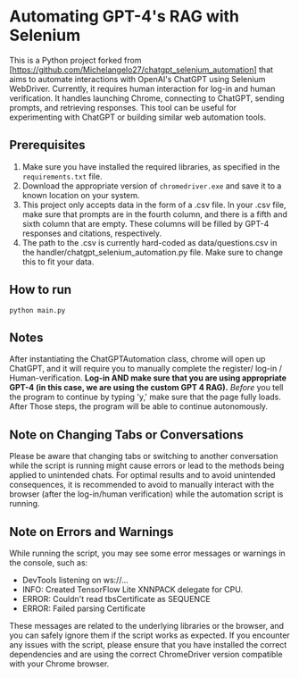 # Automating GPT-4's RAG with Selenium

This is a Python project forked from [https://github.com/Michelangelo27/chatgpt_selenium_automation] that aims to automate interactions with OpenAI's ChatGPT using Selenium WebDriver. Currently, it requires human interaction for log-in and human verification. It handles launching Chrome, connecting to ChatGPT, sending prompts, and retrieving responses. This tool can be useful for experimenting with ChatGPT or building similar web automation tools.


## Prerequisites

1. Make sure you have installed the required libraries, as specified in the `requirements.txt` file.
2. Download the appropriate version of `chromedriver.exe` and save it to a known location on your system.
3. This project only accepts data in the form of a .csv file. In your .csv file, make sure that prompts are in the fourth column, and there is a fifth and sixth column that are empty. These columns will be filled by GPT-4 responses and citations, respectively.
4. The path to the .csv is currently hard-coded as data/questions.csv in the handler/chatgpt_selenium_automation.py file. Make sure to change this to fit your data.

##  How to run

 ```python main.py```
   
   
## Notes

After instantiating the ChatGPTAutomation class, chrome will open up ChatGPT, and it will require you to manually complete the register/ log-in / Human-verification. **Log-in AND make sure that you are using appropriate GPT-4 (in this case, we are using the custom GPT 4 RAG).**  _Before_ you tell the program to continue by typing 'y,' make sure that the page fully loads. After Those steps, the program will be able to continue autonomously.

## Note on Changing Tabs or Conversations

Please be aware that changing tabs or switching to another conversation while the script is running might cause errors or lead to the methods being applied to unintended chats. For optimal results and to avoid unintended consequences, it is recommended to avoid to manually interact with the browser (after the log-in/human verification) while the automation script is running.


   
## Note on Errors and Warnings

While running the script, you may see some error messages or warnings in the console, such as:
- DevTools listening on ws://...
- INFO: Created TensorFlow Lite XNNPACK delegate for CPU.
- ERROR: Couldn't read tbsCertificate as SEQUENCE
- ERROR: Failed parsing Certificate
   

These messages are related to the underlying libraries or the browser, and you can safely ignore them if the script works as expected. If you encounter any issues with the script, please ensure that you have installed the correct dependencies and are using the correct ChromeDriver version compatible with your Chrome browser.

   
   

